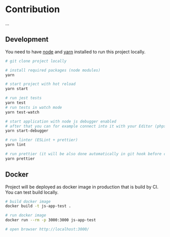 # Contribution

...

## Development

You need to have [node](https://nodejs.org/en/) and [yarn](https://yarnpkg.com/en/) installed to run this project locally.

```bash
# git clone project locally

# install required packages (node modules)
yarn

# start project with hot reload
yarn start

# run jest tests
yarn test
# run tests in watch mode
yarn test-watch

# start application with node js debugger enabled
# after that you can for example connect into it with your Editor (phpstorm/webstorm> Attach to Node.js/Chrome)
yarn start-debugger

# run linter (ESLint + prettier)
yarn lint

# run prettier (it will be also done automatically in git hook before commit)
yarn prettier
```

## Docker

Project will be deployed as docker image in production that is build by CI. You can test build locally.

```bash
# build docker image
docker build -t js-app-test .

# run docker image
docker run --rm -p 3000:3000 js-app-test

# open browser http://localhost:3000/
```
